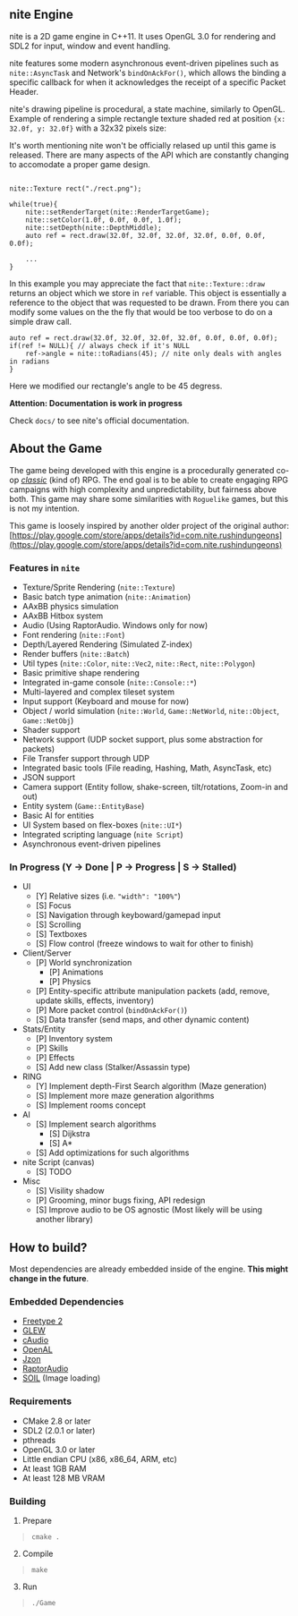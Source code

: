 nite Engine
----------

nite is a 2D game engine in C++11. It uses OpenGL 3.0 for rendering and SDL2 for input, window and event handling.

nite features some modern asynchronous event-driven pipelines such as `nite::AsyncTask` and Network's `bindOnAckFor()`,
which allows the binding a specific callback for when it acknowledges the receipt of a specific Packet Header.

nite's drawing pipeline is procedural, a state machine, similarly to OpenGL. Example of rendering a simple rectangle texture shaded red at position `{x: 32.0f, y: 32.0f}` with a 32x32 pixels size:

It's worth mentioning nite won't be officially relased up until this game is released. There are many aspects of the API which are constantly changing to accomodate a proper game design.
```
    
nite::Texture rect("./rect.png");

while(true){
    nite::setRenderTarget(nite::RenderTargetGame);
    nite::setColor(1.0f, 0.0f, 0.0f, 1.0f);
    nite::setDepth(nite::DepthMiddle);
    auto ref = rect.draw(32.0f, 32.0f, 32.0f, 32.0f, 0.0f, 0.0f, 0.0f);

    ...
}

```

In this example you may appreciate the fact that `nite::Texture::draw` returns an object which we store in `ref` variable. This object is essentially a reference to the object that was requested to be drawn. From there you can modify some values
on the the fly that would be too verbose to do on a simple draw call.

```
auto ref = rect.draw(32.0f, 32.0f, 32.0f, 32.0f, 0.0f, 0.0f, 0.0f);
if(ref != NULL){ // always check if it's NULL
    ref->angle = nite::toRadians(45); // nite only deals with angles in radians
}
```

Here we modified our rectangle's angle to be 45 degress.

**Attention: Documentation is work in progress**

Check `docs/` to see nite's official documentation.

About the Game
--------------
The game being developed with this engine is a procedurally generated co-op _[classic](http://crpg.urbanup.com/4099770#)_ (kind of) RPG. The end goal is to be able to create engaging RPG campaigns with high complexity and unpredictability, but fairness above both. This game may share some similarities with `Roguelike` games, but this is not my intention. 

This game is loosely inspired by another older project of the original author: [https://play.google.com/store/apps/details?id=com.nite.rushindungeons](https://play.google.com/store/apps/details?id=com.nite.rushindungeons)


### Features in `nite`
- Texture/Sprite Rendering (`nite::Texture`)
- Basic batch type animation (`nite::Animation`)
- AAxBB physics simulation
- AAxBB Hitbox system
- Audio (Using RaptorAudio. Windows only for now)
- Font rendering (`nite::Font`) 
- Depth/Layered Rendering (Simulated Z-index)
- Render buffers (`nite::Batch`)
- Util types (`nite::Color`, `nite::Vec2`, `nite::Rect`, `nite::Polygon`)
- Basic primitive shape rendering
- Integrated in-game console (`nite::Console::*`)
- Multi-layered and complex tileset system
- Input support (Keyboard and mouse for now)
- Object / world simulation (`nite::World`, `Game::NetWorld`, `nite::Object`, `Game::NetObj`)
- Shader support
- Network support (UDP socket support, plus some abstraction for packets)
- File Transfer support through UDP
- Integrated basic tools (File reading, Hashing, Math, AsyncTask, etc)
- JSON support
- Camera support (Entity follow, shake-screen, tilt/rotations, Zoom-in and out)
- Entity system (`Game::EntityBase`)
- Basic AI for entities
- UI System based on flex-boxes (`nite::UI*`)
- Integrated scripting language (`nite Script`)
- Asynchronous event-driven pipelines

### In Progress (Y -> Done | P -> Progress | S -> Stalled)
- UI
    - [Y] Relative sizes (i.e. `"width": "100%"`)
    - [S] Focus
    - [S] Navigation through keyboward/gamepad input
    - [S] Scrolling
    - [S] Textboxes
    - [S] Flow control (freeze windows to wait for other to finish)
- Client/Server
    - [P] World synchronization
        - [P] Animations
        - [P] Physics
    - [P] Entity-specific attribute manipulation packets (add, remove, update skills, effects, inventory)
    - [P] More packet control (`bindOnAckFor()`) 
    - [S] Data transfer (send maps, and other dynamic content)
- Stats/Entity
    - [P] Inventory system
    - [P] Skills
    - [P] Effects
    - [S] Add new class (Stalker/Assassin type)
- RING
    - [Y] Implement depth-First Search algorithm (Maze generation)
    - [S] Implement more maze generation algorithms
    - [S] Implement rooms concept
- AI
    - [S] Implement search algorithms
        - [S] Dijkstra
        - [S] A*
    - [S] Add optimizations for such algorithms
- nite Script (canvas)
    - [S] TODO
- Misc
    - [S] Visility shadow
    - [P] Grooming, minor bugs fixing, API redesign
    - [S] Improve audio to be OS agnostic (Most likely will be using another library)

How to build?
------------

Most dependencies are already embedded inside of the engine. **This might change in the future**.

### Embedded Dependencies
- [Freetype 2](https://www.freetype.org/)
- [GLEW](http://glew.sourceforge.net/)
- [cAudio](https://github.com/R4stl1n/cAudio)
- [OpenAL](https://github.com/kcat/openal-soft)
- [Jzon](https://github.com/Zguy/Jzon)
- [RaptorAudio](https://github.com/Natrox/RaptorAudio)
- [SOIL](https://www.lonesock.net/soil.html) (Image loading)

### Requirements 
- CMake 2.8 or later
- SDL2 (2.0.1 or later)
- pthreads
- OpenGL 3.0 or later
- Little endian CPU (x86, x86_64, ARM, etc)
- At least 1GB RAM
- At least 128 MB VRAM

### Building

1. Prepare
> `cmake .`

2. Compile
> `make`

3. Run
> `./Game`